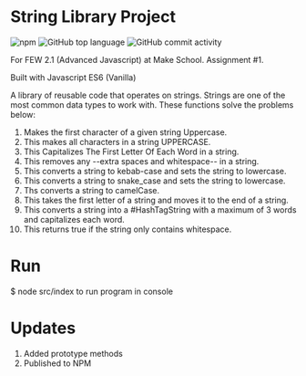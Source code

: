 # String Library Project

![npm](https://img.shields.io/npm/v/@chrisle26/homework-1-strings?style=for-the-badge)
![GitHub top language](https://img.shields.io/github/languages/top/chrismlee26/few2-1-1-strings?style=for-the-badge)
![GitHub commit activity](https://img.shields.io/github/commit-activity/y/chrismlee26/few2-1-1-strings?style=for-the-badge)

For FEW 2.1 (Advanced Javascript) at Make School. Assignment #1.

Built with Javascript ES6 (Vanilla)

A library of reusable code that operates on strings. Strings are one of the most common data types to work with. These functions solve the problems below:

1. Makes the first character of a given string Uppercase.
2. This makes all characters in a string UPPERCASE.
3. This Capitalizes The First Letter Of Each Word in a string.
4. This removes any --extra spaces and whitespace-- in a string.
5. This converts a string to kebab-case and sets the string to lowercase.
6. This converts a string to snake_case and sets the string to lowercase.
7. Ths converts a string to camelCase.
8. This takes the first letter of a string and moves it to the end of a string.
9. This converts a string into a #HashTagString with a maximum of 3 words and capitalizes each word.
10. This returns true if the string only contains whitespace.

# Run

$ node src/index to run program in console

# Updates

1. Added prototype methods
2. Published to NPM
